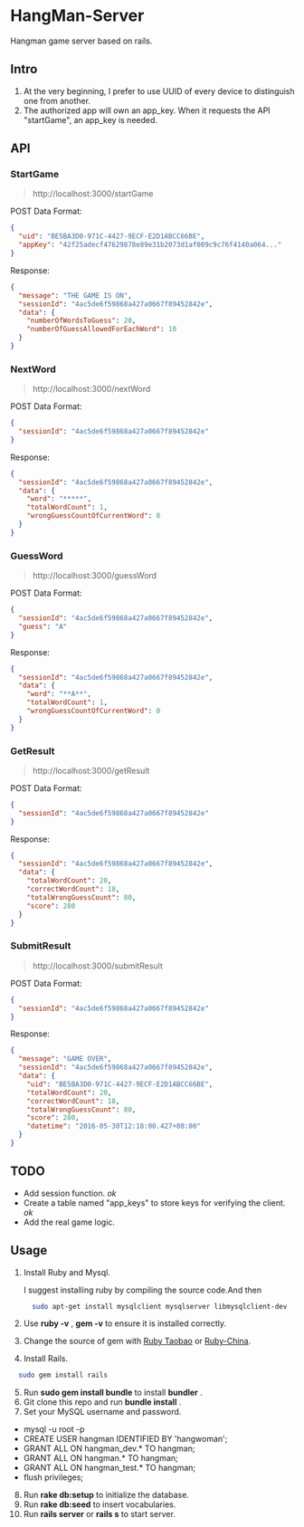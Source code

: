 # HangMan-Server
Hangman game server based on rails.

## Intro

1. At the very beginning, I prefer to use UUID of every device to distinguish one from another.
2. The authorized app will own an app_key. When it requests the API "startGame", an app_key is needed.


## API

### StartGame
> http://localhost:3000/startGame

POST Data Format:
```json
{
  "uid": "BE5BA3D0-971C-4427-9ECF-E2D1ABCC66BE",
  "appKey": "42f25adecf47629878e89e31b2073d1af009c9c76f4140a064..."
}
```

Response:
```json
{
  "message": "THE GAME IS ON",
  "sessionId": "4ac5de6f59868a427a0667f89452842e",
  "data": {
    "numberOfWordsToGuess": 20,
    "numberOfGuessAllowedForEachWord": 10
  }
}
```

### NextWord
> http://localhost:3000/nextWord

POST Data Format:
```json
{
  "sessionId": "4ac5de6f59868a427a0667f89452842e"
}
```

Response:
```json
{
  "sessionId": "4ac5de6f59868a427a0667f89452842e",
  "data": {
    "word": "*****",
    "totalWordCount": 1,
    "wrongGuessCountOfCurrentWord": 0
  }
}
```

### GuessWord
> http://localhost:3000/guessWord

POST Data Format:
```json
{
  "sessionId": "4ac5de6f59868a427a0667f89452842e",
  "guess": "A"
}
```

Response:
```json
{
  "sessionId": "4ac5de6f59868a427a0667f89452842e",
  "data": {
    "word": "**A**",
    "totalWordCount": 1,
    "wrongGuessCountOfCurrentWord": 0
  }
}
```


### GetResult
> http://localhost:3000/getResult

POST Data Format:
```json
{
  "sessionId": "4ac5de6f59868a427a0667f89452842e"
}
```

Response:
```json
{
  "sessionId": "4ac5de6f59868a427a0667f89452842e",
  "data": {
    "totalWordCount": 20,
    "correctWordCount": 18,
    "totalWrongGuessCount": 80,
    "score": 280
  }
}
```

### SubmitResult
> http://localhost:3000/submitResult

POST Data Format:
```json
{
  "sessionId": "4ac5de6f59868a427a0667f89452842e"
}
```

Response:
```json
{
  "message": "GAME OVER",
  "sessionId": "4ac5de6f59868a427a0667f89452842e",
  "data": {
    "uid": "BE5BA3D0-971C-4427-9ECF-E2D1ABCC66BE",
    "totalWordCount": 20,
    "correctWordCount": 18,
    "totalWrongGuessCount": 80,
    "score": 280,
    "datetime": "2016-05-30T12:18:00.427+08:00"
  }
}
```


##  TODO

- Add session function.  *ok*
- Create a table named "app_keys" to store keys for verifying the client. *ok*
- Add the real game logic.

## Usage

1. Install Ruby and Mysql.

    I suggest installing ruby by compiling the source code.And then

    ```bash
      sudo apt-get install mysqlclient mysqlserver libmysqlclient-dev
    ```

2. Use **ruby -v** , **gem -v** to ensure it is installed correctly.
3. Change the source of gem with [Ruby Taobao](https://ruby.taobao.org) or [Ruby-China](https://gems.ruby-china.org/).
4. Install Rails.

  ```bash
    sudo gem install rails
  ```
5. Run **sudo gem install bundle** to install **bundler** .
6. Git clone this repo and run **bundle install** .
7. Set your MySQL username and password.

  - mysql -u root -p
  - CREATE USER hangman IDENTIFIED BY 'hangwoman';
  - GRANT ALL ON hangman_dev.* TO hangman;
  - GRANT ALL ON hangman.* TO hangman;
  - GRANT ALL ON hangman_test.* TO hangman;
  - flush privileges;

8. Run **rake db:setup** to initialize the database.
9. Run **rake db:seed** to insert vocabularies.
10. Run **rails server** or **rails s** to start server.
